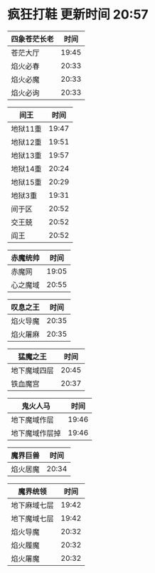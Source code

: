 # 疯狂打鞋 更新时间 20:57

| 四象苍茫长老   | 时间    |
|--------|-------|
| 苍茫大厅 | 19:45 |
| 焰火必春 | 20:33 |
| 焰火必魔 | 20:33 |
| 焰火必询 | 20:33 |

| 间王   | 时间    |
|--------|-------|
| 地狱11重 | 19:47 |
| 地狱12重 | 19:51 |
| 地狱13重 | 19:57 |
| 地狱14重 | 20:24 |
| 地狱15重 | 20:29 |
| 地狱3重 | 19:31 |
| 间于区 | 20:52 |
| 交王兢 | 20:52 |
| 阎王 | 20:52 |

| 赤魔统帅   | 时间    |
|--------|-------|
| 赤魔网 | 19:05 |
| 心之魔域 | 20:55 |

| 叹息之王   | 时间    |
|--------|-------|
| 焰火导魔 | 20:35 |
| 焰火屠麻 | 20:35 |

| 猛魔之王   | 时间    |
|--------|-------|
| 地下魔域四层 | 20:45 |
| 铁血魔宫 | 20:37 |

| 鬼火人马   | 时间    |
|--------|-------|
| 地下魔域作层 | 19:46 |
| 地下魔域作层掉 | 19:46 |

| 魔界巨兽   | 时间    |
|--------|-------|
| 焰火居魔 | 20:34 |

| 魔界统领   | 时间    |
|--------|-------|
| 地下麻域七层 | 19:42 |
| 地下魔域七层 | 19:42 |
| 焰火导魔 | 20:32 |
| 焰火履魔 | 20:32 |
| 焰火屠魔 | 20:32 |